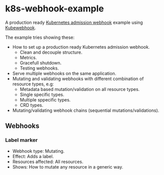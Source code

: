 # k8s-webhook-example

A production ready [Kubernetes admission webhook][k8s-admission-webhooks] example using [Kubewebhook].

The example tries showing these:

- How to set up a production ready Kubernetes admission webhook.
  - Clean and decouple structure.
  - Metrics.
  - Gracefull shutdown.
  - Testing webhooks.
- Serve multiple webhooks on the same application.
- Mutating and validating webhooks with different combination of resource types, e.g:
  - Metadata based mutation/validation on all resource types.
  - Single specific types.
  - Multiple sppecific types.
  - CRD types.
- Mutating/validating webhook chains (sequential mutations/validations).

## Webhooks

### Label marker

- Webhook type: Mutating.
- Effect: Adds a label.
- Resources affected: All resources.
- Shows: How to mutate any resource in a generic way.



[k8s-admission-webhooks]: https://kubernetes.io/docs/reference/access-authn-authz/extensible-admission-controllers/
[Kubewebhook]: https://github.com/slok/kubewebhook
